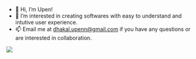 - 👋 Hi, I’m Upen!
- 👀 I’m interested in creating softwares with easy to understand and intutive user experience.
- 📫 Email me at dhakal.upenn@gmail.com if you have any questions or are interested in collaboration. 


![](https://github-readme-stats.vercel.app/api/top-langs/?username=dhakalu&layout=compact&langs_count=8)
